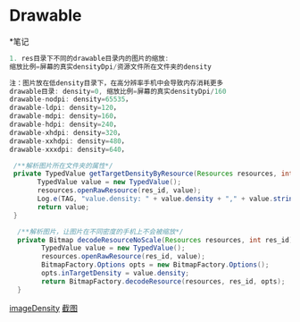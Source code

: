 # Drawable

*笔记
```Java
1. res目录下不同的drawable目录内的图片的缩放:
缩放比例=屏幕的真实densityDpi/资源文件所在文件夹的density

注：图片放在低density目录下，在高分辨率手机中会导致内存消耗更多
drawable目录: density=0, 缩放比例=屏幕的真实densityDpi/160
drawable-nodpi: density=65535，
drawable-ldpi: density=120，
drawable-mdpi: density=160，
drawable-hdpi: density=240，
drawable-xhdpi: density=320，
drawable-xxhdpi: density=480，
drawable-xxxdpi: density=640，

 /**解析图片所在文件夹的属性*/
 private TypedValue getTargetDensityByResource(Resources resources, int res_id) {
       TypedValue value = new TypedValue();
       resources.openRawResource(res_id, value);
       Log.e(TAG, "value.density: " + value.density + "," + value.string);
       return value;
 }

  /**解析图片，让图片在不同密度的手机上不会被缩放*/
  private Bitmap decodeResourceNoScale(Resources resources, int res_id) {
        TypedValue value = new TypedValue();
        resources.openRawResource(res_id, value);
        BitmapFactory.Options opts = new BitmapFactory.Options();
        opts.inTargetDensity = value.density;
        return BitmapFactory.decodeResource(resources, res_id, opts);
  }
```
[imageDensity](https://github.com/AndBird/Demo/blob/master/ImageDensity.zip)        [截图](https://github.com/AndBird/Demo/blob/master/screen%20capture/image_density.png)



```
